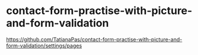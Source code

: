 # contact-form-practise-with-picture-and-form-validation

https://github.com/TatianaPas/contact-form-practise-with-picture-and-form-validation/settings/pages
